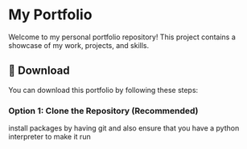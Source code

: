 # My Portfolio

Welcome to my personal portfolio repository! This project contains a showcase of my work, projects, and skills.

## 🔽 Download

You can download this portfolio by following these steps:

### Option 1: Clone the Repository (Recommended)
install packages by having git and also ensure that you have a python interpreter to make it run


